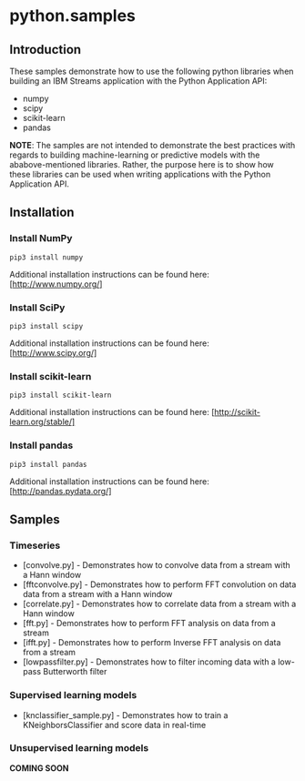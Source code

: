 # python.samples

## Introduction

These samples demonstrate how to use the following python libraries when building an IBM Streams application with the Python Application API:

 * numpy
 * scipy
 * scikit-learn
 * pandas

**NOTE**: The samples are not intended to demonstrate the best practices with regards to building machine-learning or predictive models with the ababove-mentioned libraries. Rather, the purpose here is to show how these libraries can be used when writing applications with the Python Application API.


## Installation

### Install NumPy

    pip3 install numpy

Additional installation instructions can be found here: [http://www.numpy.org/]

### Install SciPy
    
    pip3 install scipy

Additional installation instructions can be found here: [http://www.scipy.org/] 


### Install scikit-learn

    pip3 install scikit-learn

Additional installation instructions can be found here: [http://scikit-learn.org/stable/]

### Install pandas

    pip3 install pandas

Additional installation instructions can be found here: [http://pandas.pydata.org/]


## Samples

### Timeseries

 * [convolve.py] - Demonstrates how to convolve data from a stream with a Hann window
 * [fftconvolve.py] - Demonstrates how to perform FFT convolution on data data from a stream with a Hann window
 * [correlate.py] - Demonstrates how to correlate data from a stream with a Hann window 
 * [fft.py] - Demonstrates how to perform FFT analysis on data from a stream
 * [ifft.py] - Demonstrates how to perform Inverse FFT analysis on data from a stream
 * [lowpassfilter.py] - Demonstrates how to filter incoming data with a low-pass Butterworth filter

### Supervised learning models
 * [knclassifier_sample.py] - Demonstrates how to train a KNeighborsClassifier and score data in real-time


### Unsupervised learning models

**COMING SOON**

